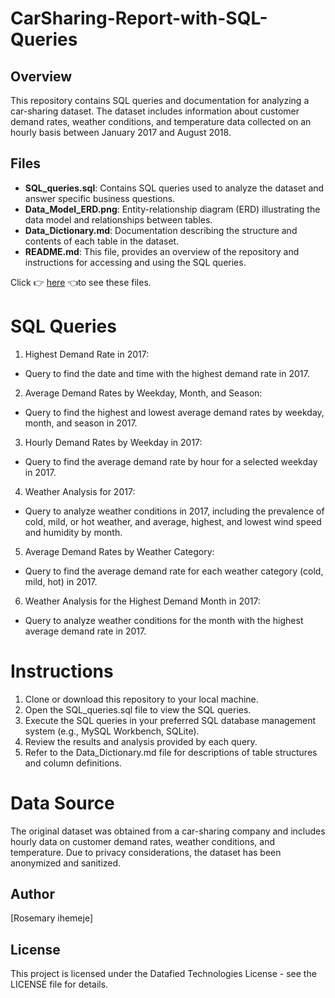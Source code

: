 # CarSharing-Report-with-SQL-Queries
## Overview
This repository contains SQL queries and documentation for analyzing a car-sharing dataset. The dataset includes information about customer demand rates, weather conditions, and temperature data collected on an hourly basis between January 2017 and August 2018.

## Files
- **SQL_queries.sql**: Contains SQL queries used to analyze the dataset and answer specific business questions.
- **Data_Model_ERD.png**: Entity-relationship diagram (ERD) illustrating the data model and relationships between tables.
- **Data_Dictionary.md**: Documentation describing the structure and contents of each table in the dataset.
- **README.md**: This file, provides an overview of the repository and instructions for accessing and using the SQL queries.

Click 👉 [here](https://drive.google.com/drive/folders/13O_tSPj1v45UjdzJoQTp_XAIKrhkAdIm?usp=sharing) 👈to see these files.

# SQL Queries
1. Highest Demand Rate in 2017:
- Query to find the date and time with the highest demand rate in 2017.
2. Average Demand Rates by Weekday, Month, and Season:
- Query to find the highest and lowest average demand rates by weekday, month, and season in 2017.
3. Hourly Demand Rates by Weekday in 2017:
- Query to find the average demand rate by hour for a selected weekday in 2017.
4. Weather Analysis for 2017:
- Query to analyze weather conditions in 2017, including the prevalence of cold, mild, or hot weather, and average, highest, and lowest wind speed and humidity by month.
5. Average Demand Rates by Weather Category:
- Query to find the average demand rate for each weather category (cold, mild, hot) in 2017.
6. Weather Analysis for the Highest Demand Month in 2017:
- Query to analyze weather conditions for the month with the highest average demand rate in 2017.

# Instructions
1. Clone or download this repository to your local machine.
2. Open the SQL_queries.sql file to view the SQL queries.
3. Execute the SQL queries in your preferred SQL database management system (e.g., MySQL Workbench, SQLite).
4. Review the results and analysis provided by each query.
5. Refer to the Data_Dictionary.md file for descriptions of table structures and column definitions.

# Data Source
The original dataset was obtained from a car-sharing company and includes hourly data on customer demand rates, weather conditions, and temperature. Due to privacy considerations, the dataset has been anonymized and sanitized.

## Author
[Rosemary ihemeje]

## License
This project is licensed under the Datafied Technologies License - see the LICENSE file for details.
